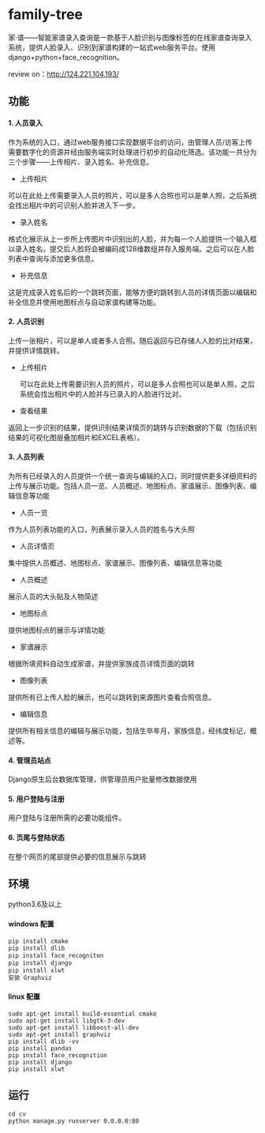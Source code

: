 # family-tree
家·谱——智能家谱录入查询是一款基于人脸识别与图像标签的在线家谱查询录入系统，提供人脸录入、识别到家谱构建的一站式web服务平台。使用django+python+face_recognition。

review on：http://124.221.104.193/



## 功能

#### 1. **人员录入**

作为系统的入口，通过web服务接口实现数据平台的访问，由管理人员/访客上传需要数字化的资源并经由服务端实时处理进行初步的自动化筛选。该功能一共分为三个步骤——上传相片、录入姓名、补充信息。

- 上传相片

可以在此处上传需要录入人员的照片，可以是多人合照也可以是单人照，之后系统会找出相片中的可识别人脸并进入下一步。

-  录入姓名

格式化展示从上一步所上传图片中识别出的人脸，并为每一个人脸提供一个输入框以录入姓名，提交后人脸将会被编码成128维数组并存入服务端。之后可以在人脸列表中查询与添加更多信息。

-  补充信息

这是完成录入姓名后的一个跳转页面，能够方便的跳转到人员的详情页面以编辑和补全信息并使用地图标点与自动家谱构建等功能。



#### 2. **人员识别**

上传一张相片，可以是单人或者多人合照。随后返回与已存储人人脸的比对结果，并提供详情跳转。

- 上传相片

  可以在此处上传需要识别人员的照片，可以是多人合照也可以是单人照，之后系统会找出相片中的人脸并与已录入的人脸进行比对。

- 查看结果

返回上一步识别的结果，提供识别结果详情页的跳转与识别数据的下载（包括识别结果的可视化图层叠加相片和EXCEL表格）。



#### 3. **人员列表**

为所有已经录入的人员提供一个统一查询与编辑的入口，同时提供更多详细资料的上传与展示功能。包括人员一览、人员概述、地图标点、家谱展示、图像列表、编辑信息等功能

- 人员一览

作为人员列表功能的入口，列表展示录入人员的姓名与大头照

- 人员详情页

集中提供人员概述、地图标点、家谱展示、图像列表、编辑信息等功能

- 人员概述

展示人员的大头贴及人物简述

-  地图标点

提供地图标点的展示与详情功能

-  家谱展示

根据所填资料自动生成家谱，并提供家族成员详情页面的跳转

-  图像列表

提供所有已上传人脸的展示，也可以跳转到来源图片查看合照信息。

- 编辑信息

提供所有相关信息的编辑与展示功能，包括生卒年月，家族信息，经纬度标记，概述等。



#### 4. **管理员站点**

Django原生后台数据库管理，供管理员用户批量修改数据使用



#### 5. 用户登陆与注册

用户登陆与注册所需的必要功能组件。



#### 6. 页尾与登陆状态

在整个网页的尾部提供必要的信息展示与跳转



## 环境

python3.6及以上

#### windows 配置

```python
pip install cmake
pip install dlib
pip install face_recogniton
pip install django
pip install xlwt
安装 Graphviz
```

#### linux 配置

```
sudo apt-get install build-essential cmake
sudo apt-get install libgtk-3-dev
sudo apt-get install libboost-all-dev 
sudo apt-get install graphviz
pip install dlib -vv
pip install pandas
pip install face_recognition
pip install django
pip install xlwt	
```



## 运行

```
cd cv
python manage.py runserver 0.0.0.0:80
```

